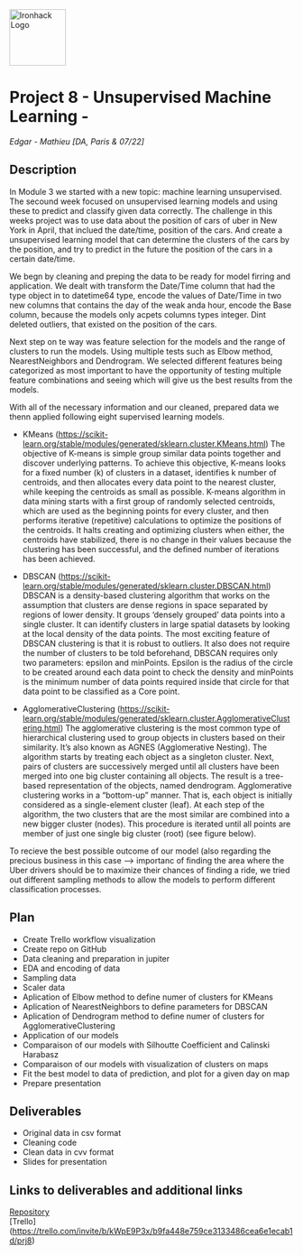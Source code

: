 <img src="https://bit.ly/2VnXWr2" alt="Ironhack Logo" width="100"/>

# Project 8 - Unsupervised Machine Learning  - 

*Edgar - Mathieu*
*[DA, Paris & 07/22]*

## Description 

In Module 3 we started with a new topic: machine learning unsupervised. The secound week focused on unsupervised learning models and using these to predict and classify given data correctly. The challenge in this weeks project was to use data about the position of cars of uber in New York in April, that inclued the date/time, position of the cars. And create a unsupervised learning model that can determine the clusters of the cars by the position, and try to predict in the future the position of the cars in a certain date/time.

We begn by cleaning and preping the data to be ready for model firring and application. We dealt with transform the Date/Time column that had the type object in to datetime64 type, encode the values of Date/Time in two new columns that contains the day of the weak anda hour, encode the Base column, because the models only acpets columns types integer. Dint deleted outliers, that existed on the position of the cars.

Next step on te way was feature selection for the models and the range of clusters to run the models. Using multiple tests such as Elbow method, NearestNeighbors and Dendrogram. We selected different features being categorized as most important to have the opportunity of testing multiple feature combinations and seeing which will give us the best results from the models.

With all of the necessary information and our cleaned, prepared data we thenn applied following eight supervised learning models.
- KMeans (https://scikit-learn.org/stable/modules/generated/sklearn.cluster.KMeans.html)
		The objective of K-means is simple group similar data points together and discover underlying patterns. To achieve this objective, K-means looks for a fixed number (k) of clusters in a dataset, identifies k number of centroids, and then allocates every data point to the nearest cluster, while keeping the centroids as small as possible.
		K-means algorithm in data mining starts with a first group of randomly selected centroids, which are used as the beginning points for every cluster, and then performs iterative (repetitive) calculations to optimize the positions of the centroids. It halts creating and optimizing clusters when either, the centroids have stabilized, there is no change in their values because the clustering has been successful, and the defined number of iterations has been achieved.

- DBSCAN (https://scikit-learn.org/stable/modules/generated/sklearn.cluster.DBSCAN.html)
		DBSCAN is a density-based clustering algorithm that works on the assumption that clusters are dense regions in space separated by regions of lower density. It groups ‘densely grouped’ data points into a single cluster. It can identify clusters in large spatial datasets by looking at the local density of the data points. The most exciting feature of DBSCAN clustering is that it is robust to outliers. It also does not require the number of clusters to be told beforehand, DBSCAN requires only two parameters: epsilon and minPoints. Epsilon is the radius of the circle to be created around each data point to check the density and minPoints is the minimum number of data points required inside that circle for that data point to be classified as a Core point.

- AgglomerativeClustering (https://scikit-learn.org/stable/modules/generated/sklearn.cluster.AgglomerativeClustering.html)
		The agglomerative clustering is the most common type of hierarchical clustering used to group objects in clusters based on their similarity. It’s also known as AGNES (Agglomerative Nesting). The algorithm starts by treating each object as a singleton cluster. Next, pairs of clusters are successively merged until all clusters have been merged into one big cluster containing all objects. The result is a tree-based representation of the objects, named dendrogram. Agglomerative clustering works in a “bottom-up” manner. That is, each object is initially considered as a single-element cluster (leaf). At each step of the algorithm, the two clusters that are the most similar are combined into a new bigger cluster (nodes). This procedure is iterated until all points are member of just one single big cluster (root) (see figure below).


To recieve the best possible outcome of our model (also regarding the precious business in this case --> importanc of finding the area where the Uber drivers should be to maximize their chances of finding a ride, we tried out different sampling methods to allow the models to perform different classification processes.

## Plan
- Create Trello workflow visualization 
- Create repo on GitHub
- Data cleaning and preparation in jupiter
- EDA and encoding of data
- Sampling data
- Scaler data
- Aplication of Elbow method to define numer of clusters for KMeans
- Aplication of NearestNeighbors to define parameters for DBSCAN
- Aplication of Dendrogram method to define numer of clusters for AgglomerativeClustering
- Application of our models
- Comparaison of our models with Silhoutte Coefficient and Calinski Harabasz
- Comparaison of our models with visualization of clusters on maps
- Fit the best model to data of prediction, and plot for a given day on map
- Prepare presentation

## Deliverables

- Original data in csv format
- Cleaning code
- Clean data in cvv format
- Slides for presentation

## Links to deliverables and additional links

[Repository](https://github.com/Edgart371/Project8)  
[Trello] (https://trello.com/invite/b/kWpE9P3x/b9fa448e759ce3133486cea6e1ecab1d/prj8)





